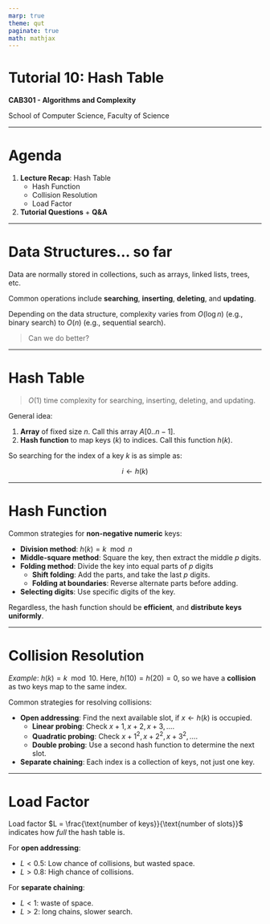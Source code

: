 ```yaml
---
marp: true
theme: qut
paginate: true
math: mathjax
---
```


<!-- 
_backgroundImage: url('backgrounds/Title.PNG')
_class: title
 -->

# Tutorial 10: Hash Table

**CAB301 - Algorithms and Complexity**

School of Computer Science, Faculty of Science

---
<!-- 
footer: '**CAB301 - Algorithms and Complexity**<br>School of Computer Science, Faculty of Science'
-->

# Agenda

1. **Lecture Recap**: Hash Table
   - Hash Function
   - Collision Resolution
   - Load Factor
2. **Tutorial Questions** + **Q&A**

---

# Data Structures... so far

Data are normally stored in collections, such as arrays, linked lists, trees, etc.

Common operations include **searching**, **inserting**, **deleting**, and **updating**.

Depending on the data structure, complexity varies from $O(\log n)$ (e.g., binary search) to $O(n)$ (e.g., sequential search).

> Can we do better?

---

# Hash Table

> $O(1)$ time complexity for searching, inserting, deleting, and updating.

General idea:

1. **Array** of fixed size $n$. Call this array $A[0..n-1]$.
2. **Hash function** to map keys ($k$) to indices. Call this function $h(k)$.

So searching for the index of a key $k$ is as simple as:

$$
i \leftarrow h(k)
$$

---

# Hash Function

Common strategies for **non-negative numeric** keys:

- **Division method**: $h(k) = k \mod n$
- **Middle-square method**: Square the key, then extract the middle $p$ digits.
- **Folding method**: Divide the key into equal parts of $p$ digits
  - **Shift folding**: Add the parts, and take the last $p$ digits.
  - **Folding at boundaries**: Reverse alternate parts before adding.
- **Selecting digits**: Use specific digits of the key.

Regardless, the hash function should be **efficient**, and **distribute keys uniformly**.

---

# Collision Resolution

*Example*: $h(k) = k \mod 10$. Here, $h(10) = h(20) = 0$, so we have a **collision** as two keys map to the same index.

Common strategies for resolving collisions:

- **Open addressing**: Find the next available slot, if $x \leftarrow h(k)$ is occupied.
  - **Linear probing**: Check $x+1, x+2, x+3, \ldots$.
  - **Quadratic probing**: Check $x+1^2, x+2^2, x+3^2, \ldots$.
  - **Double probing**: Use a second hash function to determine the next slot.
- **Separate chaining**: Each index is a collection of keys, not just one key.

---

# Load Factor

Load factor $L = \frac{\text{number of keys}}{\text{number of slots}}$ indicates how *full* the hash table is.

For **open addressing**:

- $L < 0.5$: Low chance of collisions, but wasted space.
- $L > 0.8$: High chance of collisions.

For **separate chaining**:

- $L < 1$: waste of space.
- $L > 2$: long chains, slower search.